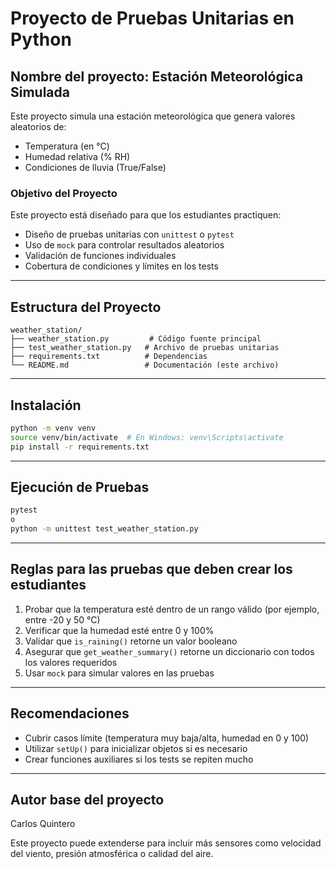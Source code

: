 # Proyecto de Pruebas Unitarias en Python

## Nombre del proyecto: Estación Meteorológica Simulada

Este proyecto simula una estación meteorológica que genera valores aleatorios de:
- Temperatura (en °C)
- Humedad relativa (% RH)
- Condiciones de lluvia (True/False)

### Objetivo del Proyecto
Este proyecto está diseñado para que los estudiantes practiquen:
- Diseño de pruebas unitarias con `unittest` o `pytest`
- Uso de `mock` para controlar resultados aleatorios
- Validación de funciones individuales
- Cobertura de condiciones y límites en los tests

---

## Estructura del Proyecto

```
weather_station/
├── weather_station.py         # Código fuente principal
├── test_weather_station.py   # Archivo de pruebas unitarias
├── requirements.txt          # Dependencias
└── README.md                 # Documentación (este archivo)
```

---

## Instalación

```bash
python -m venv venv
source venv/bin/activate  # En Windows: venv\Scripts\activate
pip install -r requirements.txt
```

---

## Ejecución de Pruebas

```bash
pytest
o
python -m unittest test_weather_station.py
```

---

## Reglas para las pruebas que deben crear los estudiantes

1. Probar que la temperatura esté dentro de un rango válido (por ejemplo, entre -20 y 50 °C)
2. Verificar que la humedad esté entre 0 y 100%
3. Validar que `is_raining()` retorne un valor booleano
4. Asegurar que `get_weather_summary()` retorne un diccionario con todos los valores requeridos
5. Usar `mock` para simular valores en las pruebas

---

## Recomendaciones

- Cubrir casos límite (temperatura muy baja/alta, humedad en 0 y 100)
- Utilizar `setUp()` para inicializar objetos si es necesario
- Crear funciones auxiliares si los tests se repiten mucho

---

## Autor base del proyecto
Carlos Quintero

Este proyecto puede extenderse para incluir más sensores como velocidad del viento, presión atmosférica o calidad del aire.

